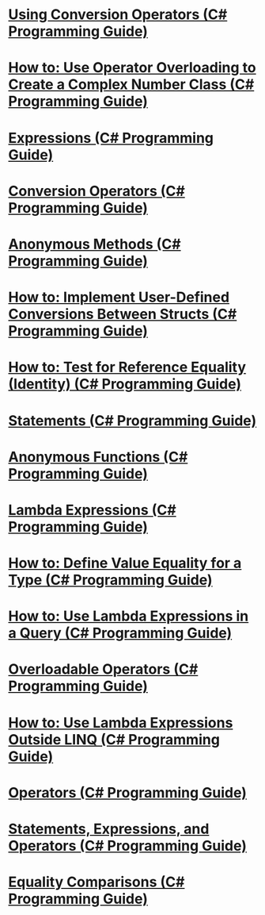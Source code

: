 # [Using Conversion Operators (C# Programming Guide)](using-conversion-operators.md)
# [How to: Use Operator Overloading to Create a Complex Number Class (C# Programming Guide)](how-to-use-operator-overloading-to-create-a-complex-number-class.md)
# [Expressions (C# Programming Guide)](expressions.md)
# [Conversion Operators (C# Programming Guide)](conversion-operators.md)
# [Anonymous Methods (C# Programming Guide)](anonymous-methods.md)
# [How to: Implement User-Defined Conversions Between Structs (C# Programming Guide)](how-to-implement-user-defined-conversions-between-structs.md)
# [How to: Test for Reference Equality (Identity) (C# Programming Guide)](how-to-test-for-reference-equality-identity.md)
# [Statements (C# Programming Guide)](statements.md)
# [Anonymous Functions (C# Programming Guide)](anonymous-functions.md)
# [Lambda Expressions (C# Programming Guide)](lambda-expressions.md)
# [How to: Define Value Equality for a Type (C# Programming Guide)](how-to-define-value-equality-for-a-type.md)
# [How to: Use Lambda Expressions in a Query (C# Programming Guide)](how-to-use-lambda-expressions-in-a-query.md)
# [Overloadable Operators (C# Programming Guide)](overloadable-operators.md)
# [How to: Use Lambda Expressions Outside LINQ (C# Programming Guide)](how-to-use-lambda-expressions-outside-linq.md)
# [Operators (C# Programming Guide)](operators.md)
# [Statements, Expressions, and Operators (C# Programming Guide)](index.md)
# [Equality Comparisons (C# Programming Guide)](equality-comparisons.md)
